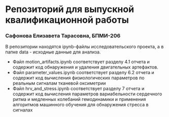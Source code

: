 # Репозиторий для выпускной квалификационной работы
### Сафонова Елизавета Тарасовна, БПМИ-206

В репозитории находятся ipynb-файлы исследовательского проекта, а в папке data - исходные данные для анализа.

- Файл motion_artifacts.ipynb соответствует разделу 4.1 отчета и содержит код обнаружения и удаления двигательных артефактов.
- Файл parameter_values.ipynb соответствует разделу 6.2 отчета и содержит код вычисления физиологических параметров по реальным сигналам тканевой оксиметрии
- Файл hrv_and_stress.ipynb соответствует разделу 7 отчета и содержит код вычисления параметров вариабельности сердечного ритма и медленных колебаний гемодинамики и применения алгоритмов машинного обучения для обнаружения стресса в сигналах
